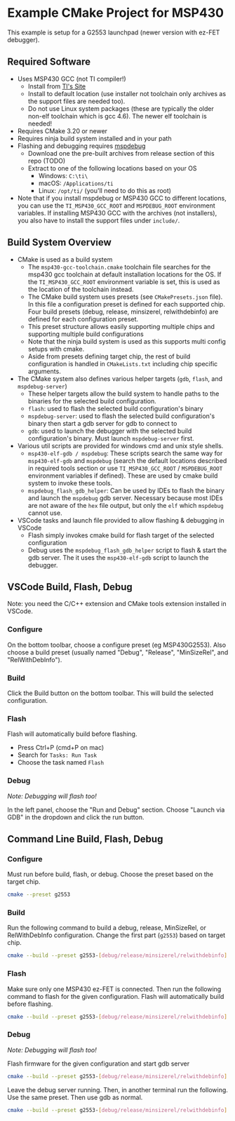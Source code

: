# Example CMake Project for MSP430

This example is setup for a G2553 launchpad (newer version with ez-FET debugger).

## Required Software

- Uses MSP430 GCC (not TI compiler!)
    - Install from [TI's Site](https://www.ti.com/tool/MSP430-GCC-OPENSOURCE)
    - Install to default location (use installer not toolchain only archives as the support files are needed too).
    - Do not use Linux system packages (these are typically the older non-elf toolchain which is gcc 4.6). The newer elf toolchain is needed!
- Requires CMake 3.20 or newer
- Requires ninja build system installed and in your path
- Flashing and debugging requires [mspdebug](https://github.com/dlbeer/mspdebug)
    - Download one the pre-built archives from release section of this repo (TODO)
    - Extract to one of the following locations based on your OS
        - Windows: `C:\ti\`
        - macOS: `/Applications/ti`
        - Linux: `/opt/ti/` (you'll need to do this as root)
- Note that if you install mspdebug or MSP430 GCC to different locations, you can use the `TI_MSP430_GCC_ROOT` and `MSPDEBUG_ROOT` environment variables. If installing MSP430 GCC with the archives (not installers), you also have to install the support files under `include/`.


## Build System Overview

- CMake is used as a build system
    - The `msp430-gcc-toolchain.cmake` toolchain file searches for the msp430 gcc toolchain at default installation locations for the OS. If the `TI_MSP430_GCC_ROOT` environment variable is set, this is used as the location of the toolchain instead.
    - The CMake build system uses presets (see `CMakePresets.json` file). In this file a configuration preset is defined for each supported chip. Four build presets (debug, release, minsizerel, relwithdebinfo) are defined for each configuration preset.
    - This preset structure allows easily supporting multiple chips and supporting multiple build configurations
    - Note that the ninja build system is used as this supports multi config setups with cmake.
    - Aside from presets defining target chip, the rest of build configuration is handled in `CMakeLists.txt` including chip specific arguments.
- The CMake system also defines various helper targets (`gdb`, `flash`, and `mspdebug-server`)
    - These helper targets allow the build system to handle paths to the binaries for the selected build configuration.
    - `flash`: used to flash the selected build configuration's binary
    - `mspdebug-server`: used to flash the selected build configuration's binary then start a gdb server for gdb to connect to
    - `gdb`: used to launch the debugger with the selected build configuration's binary. Must launch `mspdebug-server` first.
- Various util scripts are provided for windows cmd and unix style shells.
    - `msp430-elf-gdb / mspdebug`: These scripts search the same way for `msp430-elf-gdb` and `mspdebug` (search the default locations described in required tools section or use `TI_MSP430_GCC_ROOT` / `MSPDEBUG_ROOT` environment variables if defined). These are used by cmake build system to invoke these tools.
    - `mspdebug_flash_gdb_helper`: Can be used by IDEs to flash the binary and launch the `mspdebug` gdb server. Necessary because most IDEs are not aware of the `hex` file output, but only the `elf` which `mspdebug` cannot use.
- VSCode tasks and launch file provided to allow flashing & debugging in VSCode
    - Flash simply invokes cmake build for flash target of the selected configuration
    - Debug uses the `mspdebug_flash_gdb_helper` script to flash & start the gdb server. The it uses the `msp430-elf-gdb` script to launch the debugger.



## VSCode Build, Flash, Debug

Note: you need the C/C++ extension and CMake tools extension installed in VSCode.

### Configure

On the bottom toolbar, choose a configure preset (eg MSP430G2553). Also choose a build preset (usually named "Debug", "Release", "MinSizeRel", and "RelWithDebInfo").


### Build

Click the Build button on the bottom toolbar. This will build the selected configuration.


### Flash

Flash will automatically build before flashing.

- Press Ctrl+P (cmd+P on mac)
- Search for `Tasks: Run Task`
- Choose the task named `Flash`


### Debug

*Note: Debugging will flash too!*

In the left panel, choose the "Run and Debug" section. Choose "Launch via GDB" in the dropdown and click the run button.


## Command Line Build, Flash, Debug

### Configure

Must run before build, flash, or debug. Choose the preset based on the target chip.

```sh
cmake --preset g2553
```

### Build

Run the following command to build a debug, release, MinSizeRel, or RelWithDebInfo configuration. Change the first part (`g2553`) based on target chip.

```sh
cmake --build --preset g2553-[debug/release/minsizerel/relwithdebinfo]
```

### Flash

Make sure only one MSP430 ez-FET is connected. Then run the following command to flash for the given configuration. Flash will automatically build before flashing.

```sh
cmake --build --preset g2553-[debug/release/minsizerel/relwithdebinfo] --target flash
```


### Debug

*Note: Debugging will flash too!*

Flash firmware for the given configuration and start gdb server

```sh
cmake --build --preset g2553-[debug/release/minsizerel/relwithdebinfo] --target mspdebug-server
```

Leave the debug server running. Then, in another terminal run the following. Use the same preset. Then use gdb as normal.

```sh
cmake --build --preset g2553-[debug/release/minsizerel/relwithdebinfo] --target gdb
```
